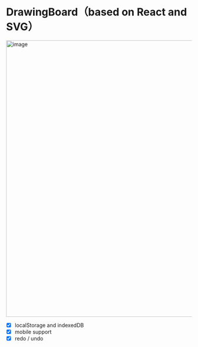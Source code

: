 # DrawingBoard（based on React and SVG）

<img width="751" alt="image" src="https://user-images.githubusercontent.com/19494806/167090052-5029a3bf-fec5-4ea8-8c12-1e2e905459b2.png">

* [x] localStorage and indexedDB
* [X] mobile support
* [X] redo / undo
